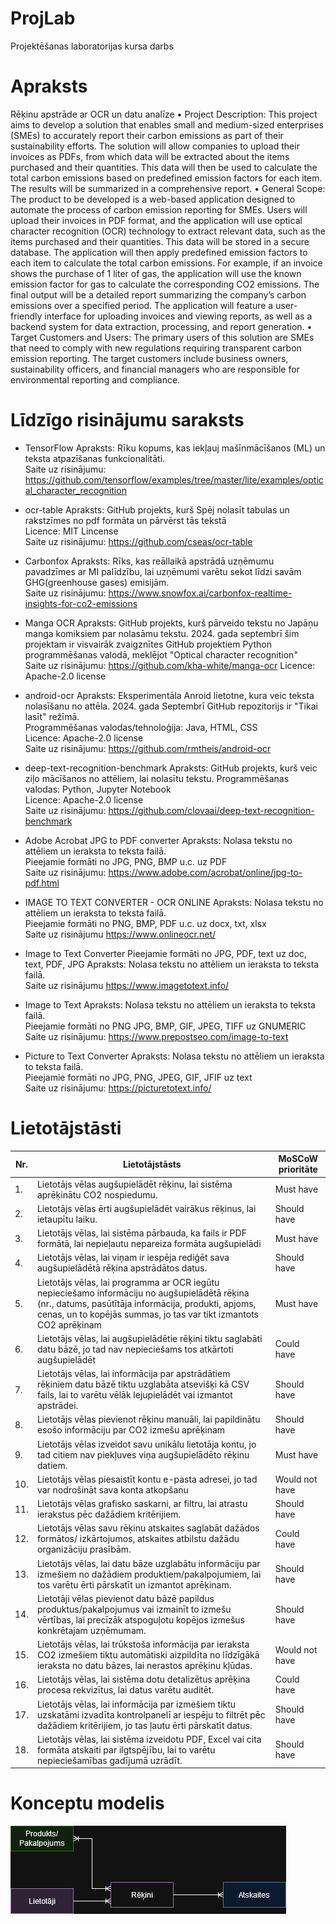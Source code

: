 # ProjLab
Projektēšanas laboratorijas kursa darbs

# Apraksts
Rēķinu apstrāde ar OCR un datu analīze
• Project Description: This project aims to develop a solution that enables small and
medium-sized enterprises (SMEs) to accurately report their carbon emissions as part of
their sustainability efforts. The solution will allow companies to upload their invoices as
PDFs, from which data will be extracted about the items purchased and their quantities.
This data will then be used to calculate the total carbon emissions based on predefined
emission factors for each item. The results will be summarized in a comprehensive
report.
• General Scope: The product to be developed is a web-based application designed to
automate the process of carbon emission reporting for SMEs. Users will upload their
invoices in PDF format, and the application will use optical character recognition (OCR)
technology to extract relevant data, such as the items purchased and their quantities.
This data will be stored in a secure database. The application will then apply predefined
emission factors to each item to calculate the total carbon emissions. For example, if an
invoice shows the purchase of 1 liter of gas, the application will use the known emission
factor for gas to calculate the corresponding CO2 emissions. The final output will be a
detailed report summarizing the company’s carbon emissions over a specified period.
The application will feature a user-friendly interface for uploading invoices and viewing
reports, as well as a backend system for data extraction, processing, and report
generation.
• Target Customers and Users: The primary users of this solution are SMEs that need to
comply with new regulations requiring transparent carbon emission reporting. The
target customers include business owners, sustainability officers, and financial
managers who are responsible for environmental reporting and compliance.

# Līdzīgo risinājumu saraksts

* TensorFlow
Apraksts: Rīku kopums, kas iekļauj mašīnmācīšanos (ML) un teksta atpazīšanas funkcionalitāti.</br>
Saite uz risinājumu: https://github.com/tensorflow/examples/tree/master/lite/examples/optical_character_recognition

* ocr-table
Apraksts: GitHub projekts, kurš Spēj nolasīt tabulas un rakstzīmes no pdf formāta un pārvērst tās tekstā</br>
Licence: MIT Lincense</br>
Saite uz risinājumu: https://github.com/cseas/ocr-table

* Carbonfox
Apraksts: Rīks, kas reāllaikā apstrādā uzņēmumu pavadzīmes ar MI palīdzību, lai uzņēmumi varētu sekot līdzi savām GHG(greenhouse gases) emisijām.</br>
Saite uz risinājumu: https://www.snowfox.ai/carbonfox-realtime-insights-for-co2-emissions

* Manga OCR
Apraksts: GitHub projekts, kurš pārveido tekstu no Japāņu manga komiksiem par nolasāmu tekstu.
2024\. gada septembrī šim projektam ir visvairāk zvaigznītes GitHub projektiem Python programmēšanas valodā,
meklējot "Optical character recognition" </br>
Saite uz risinājumu: https://github.com/kha-white/manga-ocr
Licence: Apache-2.0 license</br>

* android-ocr
Apraksts: Eksperimentāla Anroid lietotne, kura veic teksta nolasīšanu no attēla. 2024\. gada Septembrī GitHub repozitorijs ir "Tikai lasīt" režīmā.</br>
Programmēšanas valodas/tehnoloģija: Java, HTML, CSS </br>
Licence: Apache-2.0 license</br>
Saite uz risinājumu: https://github.com/rmtheis/android-ocr

* deep-text-recognition-benchmark
Apraksts: GitHub projekts, kurš veic ziļo mācīšanos no attēliem, lai nolasītu tekstu.
Programmēšanas valodas: Python, Jupyter Notebook</br>
Licence: Apache-2.0 license</br>
Saite uz risinājumu: https://github.com/clovaai/deep-text-recognition-benchmark

* Adobe Acrobat JPG to PDF converter
Apraksts: Nolasa tekstu no attēliem un ieraksta to teksta failā.</br>
Pieejamie formāti no JPG, PNG, BMP u.c. uz PDF</br>
Saite uz risinājumu: https://www.adobe.com/acrobat/online/jpg-to-pdf.html

* IMAGE TO TEXT CONVERTER - OCR ONLINE
Apraksts: Nolasa tekstu no attēliem un ieraksta to teksta failā.</br>
Pieejamie formāti no PNG, BMP, PDF u.c. uz docx, txt, xlsx</br>
Saite uz risinājumu https://www.onlineocr.net/

* Image to Text Converter
Pieejamie formāti no JPG, PDF, text uz doc, text, PDF, JPG 
Apraksts: Nolasa tekstu no attēliem un ieraksta to teksta failā.</br>
Saite uz risinājumu https://www.imagetotext.info/</br>

* Image to Text
Apraksts: Nolasa tekstu no attēliem un ieraksta to teksta failā.</br>
Pieejamie formāti no PNG JPG, BMP, GIF, JPEG, TIFF uz GNUMERIC</br>
Saite uz risinājumu: https://www.prepostseo.com/image-to-text

* Picture to Text Converter
Apraksts: Nolasa tekstu no attēliem un ieraksta to teksta failā.</br>
Pieejamie formāti no JPG, PNG, JPEG, GIF, JFIF uz text </br>
Saite uz risinājumu: https://picturetotext.info/

# Lietotājstāsti

| Nr. | Lietotājstāsts | MoSCoW prioritāte |
|-----|----------------|-------------------|
| 1. | Lietotājs vēlas augšupielādēt rēķinu, lai sistēma aprēķinātu CO2 nospiedumu. | Must have |
| 2. | Lietotājs vēlas ērti augšupielādēt vairākus rēķinus, lai ietaupītu laiku. | Should have |
| 3. | Lietotājs vēlas, lai sistēma pārbauda, ka fails ir PDF formātā, lai nepieļautu nepareiza formāta augšupielādi | Must have |
| 4. | Lietotājs vēlas, lai viņam ir iespēja rediģēt sava augšupielādētā rēķina apstrādātos datus. | Should have |
| 5. | Lietotājs vēlas, lai programma ar OCR iegūtu nepieciešamo informāciju no augšupielādētā rēķina (nr., datums, pasūtītāja informācija, produkti, apjoms, cenas, un to kopējās summas, jo tas var tikt izmantots CO2 aprēķinam | Must have |
| 6. | Lietotājs vēlas, lai augšupielādētie rēķini tiktu saglabāti datu bāzē, jo tad nav nepieciešams tos atkārtoti augšupielādēt | Could have |
| 7. | Lietotājs vēlas, lai informācija par apstrādātiem rēķiniem datu bāzē tiktu uzglabāta atsevišķi kā CSV fails, lai to varētu vēlāk lejupielādēt vai izmantot apstrādei. | Should have |
| 8. | Lietotājs vēlas pievienot rēķinu manuāli, lai papildinātu esošo informāciju par CO2 izmešu aprēķinam | Should have |
| 9. | Lietotājs vēlas izveidot savu unikālu lietotāja kontu, jo tad citiem nav piekļuves viņa augšupielādēto rēķinu datiem. | Must have |
| 10. | Lietotājs vēlas  piesaistīt kontu  e-pasta adresei, jo tad var nodrošināt sava konta atkopšanu | Would not have |
| 11. | Lietotājs vēlas grafisko saskarni, ar filtru, lai atrastu ierakstus pēc dažādiem kritērijiem. | Should have |
| 12. | Lietotājs vēlas savu rēķinu atskaites saglabāt dažādos formātos/ izkārtojumos, atskaites atbilstu dažādu organizāciju prasībām. | Could have |
| 13. | Lietotājs vēlas, lai datu bāze uzglabātu informāciju par izmešiem no dažādiem produktiem/pakalpojumiem, lai tos varētu ērti pārskatīt un izmantot aprēķinam. | Should have |
| 14. | Lietotāji vēlas pievienot datu bāzē papildus produktus/pakalpojumus vai izmainīt to izmešu vērtības, lai precīzāk atspoguļotu kopējos izmešus konkrētajam uzņēmumam. | Should have |
| 15. | Lietotājs vēlas, lai trūkstoša informācija par ieraksta CO2 izmešiem tiktu automātiski aizpildīta no līdzīgākā ieraksta no datu bāzes, lai nerastos aprēķinu kļūdas. | Would not have |
| 16. | Lietotājs vēlas, lai sistēma dotu detalizētus aprēķina procesa rekvizītus, lai datus varētu auditēt. | Could have |
| 17. | Lietotājs vēlas, lai informācija par izmešiem tiktu uzskatāmi izvadīta kontrolpanelī ar iespēju to filtrēt pēc dažādiem kritērijiem, jo tas ļautu ērti pārskatīt datus. | Should have |
| 18. | Lietotājs vēlas, lai sistēma izveidotu PDF, Excel vai cita formāta atskaiti par ilgtspējību, lai to varētu nepieciešamības gadījumā uzrādīt. | Should have |

# Konceptu modelis

![Alt text](Konceptu_modelis.png)
